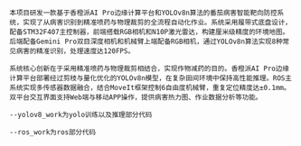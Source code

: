     本项目研发一款基于香橙派AI Pro边缘计算平台和YOLOv8n算法的番茄病害智能靶向防控系统，实现了从病害识别到精准喷药与物理裁剪的全流程自动化作业。系统采用履带式底盘设计，配备STM32F407主控制器，前端搭载RGB相机和N10P激光雷达，构建厘米级精度的环境地图。后端配备Gemini Pro双目深度相机和机械臂上端配备RGB相机，通过YOLOv8n算法实现8种常见病害的精准识别，处理速度达120FPS。

    系统核心创新在于采用精准喷药与物理裁剪相结合，实现作物减药的目的。香橙派AI Pro边缘计算平台部署经过剪枝与量化优化的YOLOv8n模型，在复杂田间环境中保持高性能推理。ROS主系统实现多传感器数据融合，结合MoveIt框架控制6自由度机械臂，重复定位精度达±0.1mm。双平台交互界面支持Web端与移动APP操作，提供病害热力图、作业数据分析等功能。

    --yolov8_work为yolo训练以及推理部分代码

    --ros_work为ros部分代码
  
